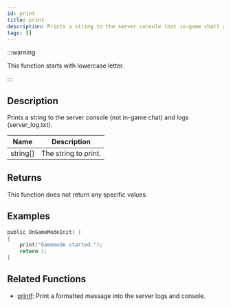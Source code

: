 ```yaml
---
id: print
title: print
description: Prints a string to the server console (not in-game chat) and logs (server_log.
tags: []
---
```


:::warning

This function starts with lowercase letter.

:::

## Description

Prints a string to the server console (not in-game chat) and logs (server_log.txt).

| Name     | Description          |
| -------- | -------------------- |
| string[] | The string to print. |

## Returns

This function does not return any specific values.

## Examples

```c
public OnGameModeInit( )
{
    print("Gamemode started.");
    return 1;
}
```

## Related Functions

-  [printf](../functions/printf): Print a formatted message into the server logs and console.
